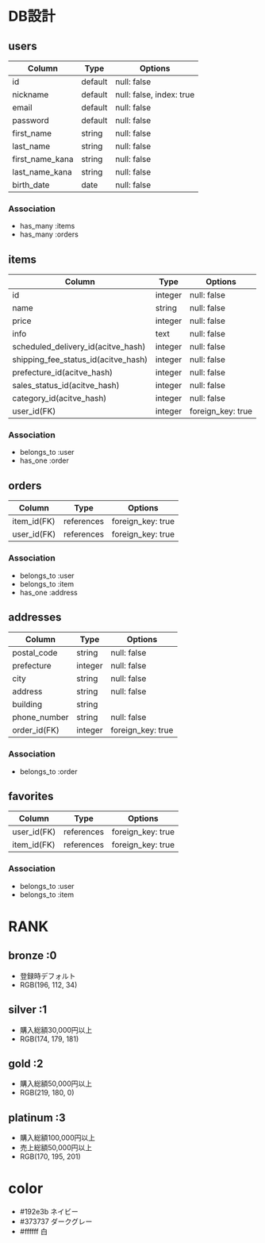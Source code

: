 # DB設計

## users
| Column | Type | Options |
|--------|------|---------|
| id | default | null: false |
| nickname | default | null: false, index: true |
| email | default | null: false |
| password | default | null: false |
| first_name | string | null: false |
| last_name | string | null: false |
| first_name_kana | string | null: false |
| last_name_kana | string | null: false |
| birth_date | date | null: false |

### Association
* has_many :items
* has_many :orders


## items
| Column | Type | Options |
|--------|------|---------|
| id | integer | null: false |
| name | string | null: false |
| price | integer | null: false |
| info | text | null: false |
| scheduled_delivery_id(acitve_hash)  | integer    | null: false       |
| shipping_fee_status_id(acitve_hash) | integer    | null: false       |
| prefecture_id(acitve_hash)          | integer    | null: false       |
| sales_status_id(acitve_hash)        | integer    | null: false       |
| category_id(acitve_hash)            | integer    | null: false       |
| user_id(FK) | integer | foreign_key: true |

### Association
* belongs_to :user
* has_one :order

## orders
| Column | Type | Options |
|--------|------|---------|
| item_id(FK) | references | foreign_key: true |
| user_id(FK) | references | foreign_key: true |

### Association
* belongs_to :user
* belongs_to :item
* has_one :address


## addresses
| Column       | Type    | Options           |
|--------------|---------|-------------------|
| postal_code  | string  | null: false       |
| prefecture   | integer | null: false       |
| city         | string  | null: false       |
| address      | string  | null: false       |
| building     | string  |                   |
| phone_number | string  | null: false       |
| order_id(FK)  | integer | foreign_key: true |

### Association
* belongs_to :order




## favorites
| Column | Type | Options |
|--------|------|---------|
| user_id(FK) | references | foreign_key: true |
| item_id(FK) | references | foreign_key: true |

### Association
* belongs_to :user
* belongs_to :item


# RANK
## bronze :0
* 登録時デフォルト
* RGB(196, 112, 34)

## silver :1
* 購入総額30,000円以上
* RGB(174, 179, 181)

## gold :2
* 購入総額50,000円以上
* RGB(219, 180, 0)

## platinum :3
* 購入総額100,000円以上
* 売上総額50,000円以上
* RGB(170, 195, 201)

# color
* #192e3b ネイビー
* #373737 ダークグレー
* #ffffff 白